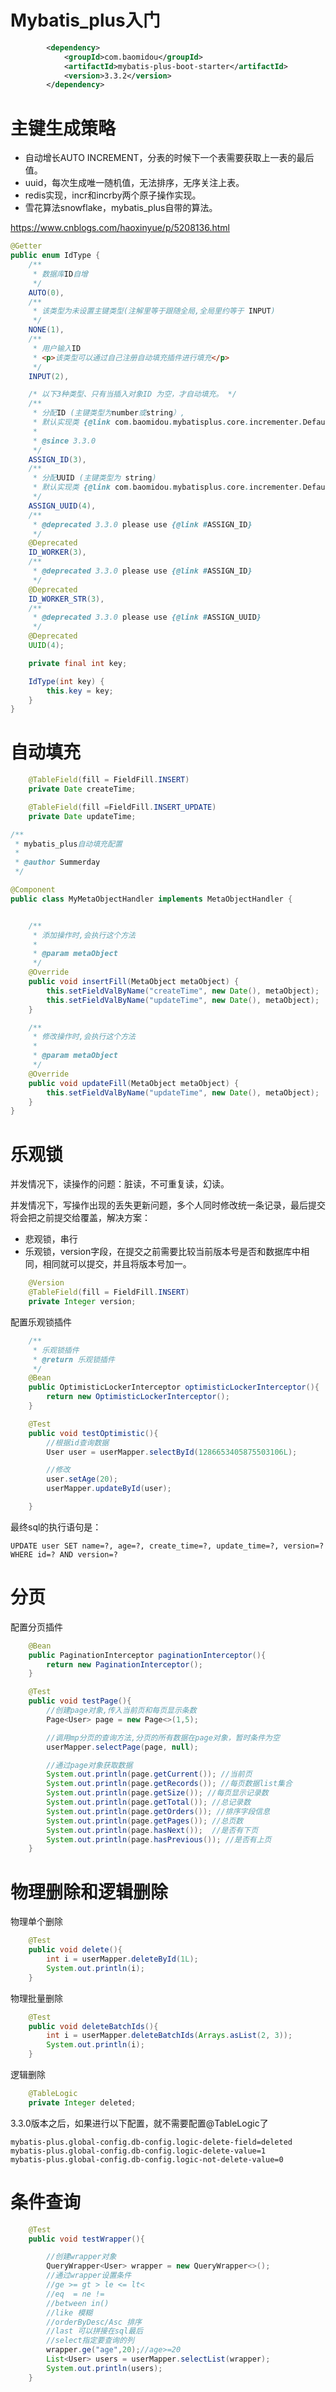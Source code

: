# Mybatis_plus入门

```xml
        <dependency>
            <groupId>com.baomidou</groupId>
            <artifactId>mybatis-plus-boot-starter</artifactId>
            <version>3.3.2</version>
        </dependency>
```

# 主键生成策略

- 自动增长AUTO INCREMENT，分表的时候下一个表需要获取上一表的最后值。
- uuid，每次生成唯一随机值，无法排序，无序关注上表。
- redis实现，incr和incrby两个原子操作实现。
- 雪花算法snowflake，mybatis_plus自带的算法。

https://www.cnblogs.com/haoxinyue/p/5208136.html

```java
@Getter
public enum IdType {
    /**
     * 数据库ID自增
     */
    AUTO(0),
    /**
     * 该类型为未设置主键类型(注解里等于跟随全局,全局里约等于 INPUT)
     */
    NONE(1),
    /**
     * 用户输入ID
     * <p>该类型可以通过自己注册自动填充插件进行填充</p>
     */
    INPUT(2),

    /* 以下3种类型、只有当插入对象ID 为空，才自动填充。 */
    /**
     * 分配ID (主键类型为number或string）,
     * 默认实现类 {@link com.baomidou.mybatisplus.core.incrementer.DefaultIdentifierGenerator}(雪花算法)
     *
     * @since 3.3.0
     */
    ASSIGN_ID(3),
    /**
     * 分配UUID (主键类型为 string)
     * 默认实现类 {@link com.baomidou.mybatisplus.core.incrementer.DefaultIdentifierGenerator}(UUID.replace("-",""))
     */
    ASSIGN_UUID(4),
    /**
     * @deprecated 3.3.0 please use {@link #ASSIGN_ID}
     */
    @Deprecated
    ID_WORKER(3),
    /**
     * @deprecated 3.3.0 please use {@link #ASSIGN_ID}
     */
    @Deprecated
    ID_WORKER_STR(3),
    /**
     * @deprecated 3.3.0 please use {@link #ASSIGN_UUID}
     */
    @Deprecated
    UUID(4);

    private final int key;

    IdType(int key) {
        this.key = key;
    }
}
```

# 自动填充

```java
    @TableField(fill = FieldFill.INSERT)
    private Date createTime;

    @TableField(fill =FieldFill.INSERT_UPDATE)
    private Date updateTime;
```

```java
/**
 * mybatis_plus自动填充配置
 *
 * @author Summerday
 */

@Component
public class MyMetaObjectHandler implements MetaObjectHandler {


    /**
     * 添加操作时,会执行这个方法
     *
     * @param metaObject
     */
    @Override
    public void insertFill(MetaObject metaObject) {
        this.setFieldValByName("createTime", new Date(), metaObject);
        this.setFieldValByName("updateTime", new Date(), metaObject);
    }

    /**
     * 修改操作时,会执行这个方法
     *
     * @param metaObject
     */
    @Override
    public void updateFill(MetaObject metaObject) {
        this.setFieldValByName("updateTime", new Date(), metaObject);
    }
}
```

# 乐观锁

并发情况下，读操作的问题：脏读，不可重复读，幻读。

并发情况下，写操作出现的丢失更新问题，多个人同时修改统一条记录，最后提交将会把之前提交给覆盖，解决方案：

- 悲观锁，串行
- 乐观锁，version字段，在提交之前需要比较当前版本号是否和数据库中相同，相同就可以提交，并且将版本号加一。

```java
    @Version
    @TableField(fill = FieldFill.INSERT)
    private Integer version;
```

配置乐观锁插件

```java
    /**
     * 乐观锁插件
     * @return 乐观锁插件
     */
    @Bean
    public OptimisticLockerInterceptor optimisticLockerInterceptor(){
        return new OptimisticLockerInterceptor();
    }
```

```java
    @Test
    public void testOptimistic(){
        //根据id查询数据
        User user = userMapper.selectById(1286653405875503106L);

        //修改
        user.setAge(20);
        userMapper.updateById(user);

    }
```

最终sql的执行语句是：

`UPDATE user SET name=?, age=?, create_time=?, update_time=?, version=? WHERE id=? AND version=? `

# 分页

配置分页插件

```java
    @Bean
    public PaginationInterceptor paginationInterceptor(){
        return new PaginationInterceptor();
    }
```

```java
    @Test
    public void testPage(){
        //创建page对象,传入当前页和每页显示条数
        Page<User> page = new Page<>(1,5);

        //调用mp分页的查询方法,分页的所有数据在page对象，暂时条件为空
        userMapper.selectPage(page, null);

        //通过page对象获取数据
        System.out.println(page.getCurrent()); //当前页
        System.out.println(page.getRecords()); //每页数据list集合
        System.out.println(page.getSize()); //每页显示记录数
        System.out.println(page.getTotal()); //总记录数
        System.out.println(page.getOrders()); //排序字段信息
        System.out.println(page.getPages()); //总页数
        System.out.println(page.hasNext());  //是否有下页
        System.out.println(page.hasPrevious()); //是否有上页
    }
```

# 物理删除和逻辑删除

物理单个删除

```java
    @Test
    public void delete(){
        int i = userMapper.deleteById(1L);
        System.out.println(i);
    }
```

 物理批量删除

```java
    @Test
    public void deleteBatchIds(){
        int i = userMapper.deleteBatchIds(Arrays.asList(2, 3));
        System.out.println(i);
    }
```

逻辑删除

```java
    @TableLogic
    private Integer deleted;
```

3.3.0版本之后，如果进行以下配置，就不需要配置@TableLogic了

```properties
mybatis-plus.global-config.db-config.logic-delete-field=deleted
mybatis-plus.global-config.db-config.logic-delete-value=1
mybatis-plus.global-config.db-config.logic-not-delete-value=0
```

# 条件查询

```java
    @Test
    public void testWrapper(){

        //创建wrapper对象
        QueryWrapper<User> wrapper = new QueryWrapper<>();
        //通过wrapper设置条件
        //ge >= gt > le <= lt<
        //eq  = ne !=
        //between in()
        //like 模糊
        //orderByDesc/Asc 排序
        //last 可以拼接在sql最后
        //select指定要查询的列
        wrapper.ge("age",20);//age>=20
        List<User> users = userMapper.selectList(wrapper);
        System.out.println(users);
    }
```

